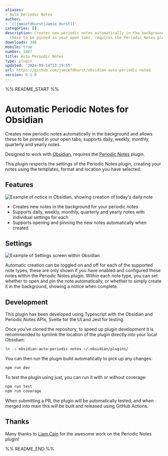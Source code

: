```yaml
---
aliases:
- Auto Periodic Notes
author:
- '[[jamiefdhurst|Jamie Hurst]]'
categories: []
description: Creates new periodic notes automatically in the background and allows
  these to be pinned in your open tabs, requires the Periodic Notes plugin.
downloads: 340
mobile: true
number: 1887
title: Auto Periodic Notes
type: plugin
updated: '2024-09-14T13:19:55'
url: https://github.com/jamiefdhurst/obsidian-auto-periodic-notes
version: 0.1.0
---
```


%% README_START %%

# Automatic Periodic Notes for Obsidian

Creates new periodic notes automatically in the background and allows these to
be pinned in your open tabs; supports daily, weekly, monthly, quarterly and 
yearly notes.

Designed to work with [Obsidian](https://obsidian.md), requires the [Periodic Notes](https://github.com/liamcain/obsidian-periodic-notes) plugin.

This plugin respects the settings of the Periodic Notes plugin, creating your notes using the templates, format and location you have selected.

## Features

![Example of notice in Obsidian, showing creation of today's daily note](https://raw.githubusercontent.com/jamiefdhurst/obsidian-auto-periodic-notes/HEAD//docs/notice-example.png)

- Creates new notes in the background for your periodic notes
- Supports daily, weekly, monthly, quarterly and yearly notes with individual settings for each
- Supports opening and pinning the new notes automatically when created

## Settings

![Example of Settings screen within Obsidian](https://raw.githubusercontent.com/jamiefdhurst/obsidian-auto-periodic-notes/HEAD//docs/settings.png)

Automatic creation can be toggled on and off for each of the supported note types, these are only shown if you have enabled and configured these notes within the Periodic Notes plugin. Within each note type, you can set whether to open and pin the note automatically, or whether to simply create it in the background, showing a notice when complete.

## Development

This plugin has been developed using Typescript with the Obsidian and Periodic Notes APIs, Svelte for the UI and Jest for testing.

Once you've cloned the repository, to speed up plugin development it is recommended to symlink the location of the plugin directly into your local Obsidian:

```bash
ln -s obsidian-auto-periodic-notes ~/.obsidian/plugins/
```

You can then run the plugin build automatically to pick up any changes:

```bash
npm run dev
```

To test the plugin using just, you can run it with or without coverage:

```bash
npm run test
npm run coverage
```

When submitting a PR, the plugin will be automatically tested, and when merged into main this will be built and released using GitHub Actions.

## Thanks

Many thanks to [Liam Cain](https://liamca.in/hello) for the awesome work on the Periodic Notes plugin!


%% README_END %%